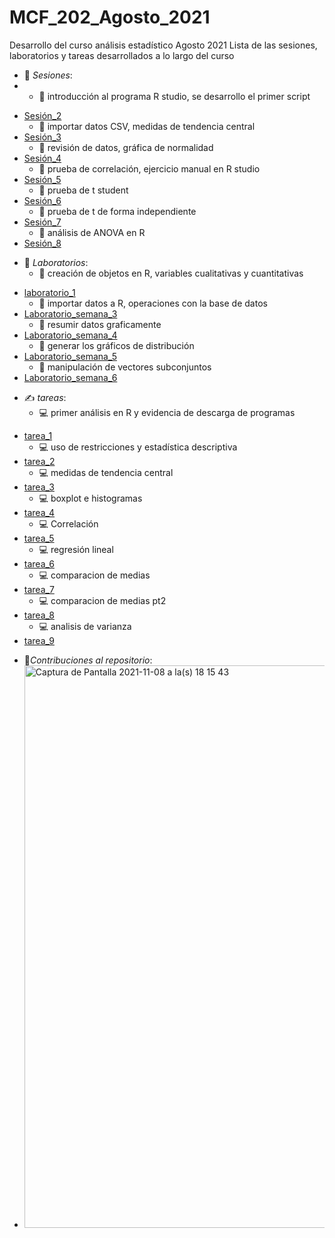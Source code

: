 # MCF_202_Agosto_2021
Desarrollo del curso análisis estadístico Agosto 2021
Lista de las sesiones, laboratorios y tareas desarrollados a lo largo del curso 
- 📖 _Sesiones_: 
-  + 🎯 introducción al programa R studio, se desarrollo el primer script
 + [Sesión_2](sesiones/sesión_2.R)
   + 🎯 importar datos CSV, medidas de tendencia central
 + [Sesión_3](sesiones/sesión_3.R)
   + 🎯 revisión de datos, gráfica de normalidad 
 + [Sesión_4](sesiones/sesión_4.R)
   + 🎯 prueba de correlación, ejercicio manual en R studio
 + [Sesión_5](sesiones/sesión_5.R)
   + 🎯 prueba de t student
 + [Sesión_6](sesiones/sesión_6.R)
   + 🎯 prueba de t de forma independiente
 + [Sesión_7](sesiones/sesión_7.R)
   + 🎯 análisis de ANOVA en R
 + [Sesión_8](sesiones/sesión_8.R)
- 📃 *Laboratorios*:
   + 📝 creación de objetos en R, variables cualitativas y cuantitativas 
 + [laboratorio_1](Laboratorio_1.pdf)
   + 📝 importar datos a R, operaciones con la base de datos 
 + [Laboratorio_semana_3](Laboratorio_Sem_3.pdf)
   + 📝 resumir datos graficamente 
 + [Laboratorio_semana_4](Laboratorios/Laboratorio_Sem_4.pdf)
   + 📝 generar los gráficos de distribución
 + [Laboratorio_semana_5](Laboratorios/Laboratorio_Sem_5.pdf)
   + 📝 manipulación de vectores subconjuntos 
 + [Laboratorio_semana_6](Laboratorios/Laboratorio_Sem_6.pdf)
- ✍️ _tareas_:
   + 💻 primer análisis en R y evidencia de descarga de programas
 + [tarea_1](Tarea_1_MelvinDeLaRosa.pdf)
   + 💻 uso de restricciones y estadística descriptiva 
 + [tarea_2](tareas/Tarea_2_MelvinDeLaRosa.pdf)
   + 💻 medidas de tendencia central
 + [tarea_3](tareas/Tarea_3_MelvinDeLaRosa.pdf)
   + 💻 boxplot e histogramas
 + [tarea_4](tareas/Tarea_4_MelvinDeLaRosa.pdf)
   + 💻 Correlación
 + [tarea_5](tareas/Tarea_5_MelvinDeLaRosa.pdf)
   + 💻 regresión lineal 
 + [tarea_6](tareas/Tarea_6_MelvinDeLaRosa.pdf)
   + 💻 comparacion de medias 
 + [tarea_7](tareas/Tarea_7_MelvinDeLaRosa.pdf)
   + 💻 comparacion de medias pt2
 + [tarea_8](tareas/Tarea_8_MelvinDeLaRosa.pdf)
   + 💻 analisis de varianza 
 + [tarea_9](tareas/Tarea_9_MelvinDeLaRosa.pdf)
- 🔗_Contribuciones al repositorio_:
- <img width="900" alt="Captura de Pantalla 2021-11-08 a la(s) 18 15 43" src="https://user-images.githubusercontent.com/88354991/140838613-76101ca5-ecf3-4790-a5bb-30da1b3f76a3.png">
